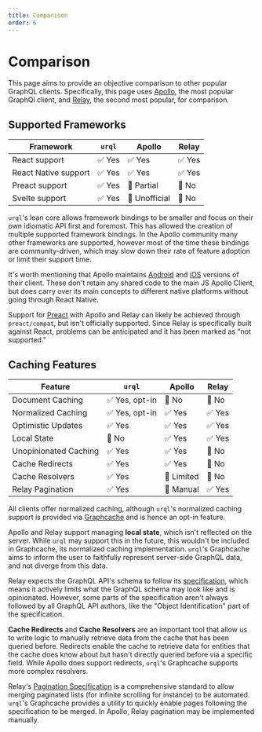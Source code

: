 ```yaml
---
title: Comparison
order: 6
---
```


# Comparison

This page aims to provide an objective comparison to other popular GraphQL clients.
Specifically, this page uses [Apollo](https://github.com/apollographql/apollo-client), the most
popular GraphQl client, and [Relay](https://github.com/facebook/relay), the second most popular, for
comparison.

## Supported Frameworks

| Framework            | `urql` | Apollo        | Relay  |
| -------------------- | ------ | ------------- | ------ |
| React support        | ✅ Yes | ✅ Yes        | ✅ Yes |
| React Native support | ✅ Yes | ✅ Yes        | ✅ Yes |
| Preact support       | ✅ Yes | 🔷 Partial    | 🔺 No  |
| Svelte support       | ✅ Yes | 🔷 Unofficial | 🔺 No  |

`urql`'s lean core allows framework bindings to be smaller and focus on their own idiomatic API
first and foremost. This has allowed the creation of multiple supported framework bindings.
In the Apollo community many other frameworks are supported, however most of the time these bindings
are community-driven, which may slow down their rate of feature adoption or limit their support time.

It's worth mentioning that Apollo maintains
[Android](https://github.com/apollographql/apollo-android) and
[iOS](https://github.com/apollographql/apollo-ios) versions of their client. These don't retain any
shared code to the main JS Apollo Client, but does carry over its main concepts to different native
platforms without going through React Native.

Support for [Preact](https://github.com/preactjs/preact) with Apollo and Relay can likely be
achieved through `preact/compat`, but isn't officially supported. Since Relay is specifically built
against React, problems can be anticipated and it has been marked as "not supported."

## Caching Features

| Feature               | `urql`         | Apollo     | Relay  |
| --------------------- | -------------- | ---------- | ------ |
| Document Caching      | ✅ Yes, opt-in | 🔺 No      | 🔺 No  |
| Normalized Caching    | ✅ Yes, opt-in | ✅ Yes     | ✅ Yes |
| Optimistic Updates    | ✅ Yes         | ✅ Yes     | ✅ Yes |
| Local State           | 🔺 No          | ✅ Yes     | ✅ Yes |
| Unopinionated Caching | ✅ Yes         | ✅ Yes     | 🔺 No  |
| Cache Redirects       | ✅ Yes         | ✅ Yes     | 🔺 No  |
| Cache Resolvers       | ✅ Yes         | 🔷 Limited | 🔺 No  |
| Relay Pagination      | ✅ Yes         | 🔷 Manual  | ✅ Yes |

All clients offer normalized caching, although `urql`'s normalized caching support is provided via
[Graphcache](./graphcache/README.md) and is hence an opt-in feature.

Apollo and Relay support managing **local state**, which isn't reflected on the server. While `urql`
may support this in the future, this wouldn't be included in Graphcache, its normalized caching
implementation. `urql`'s Graphcache aims to inform the user to faithfully represent server-side
GraphQL data, and not diverge from this data.

Relay expects the GraphQL API's schema to follow its
[specification](https://relay.dev/docs/en/graphql-server-specification.html), which means it
actively limits what the GraphQL schema may look like and is opinionated. However, some parts of the
specification aren't always followed by all GraphQL API authors, like the "Object Identification"
part of the specification.

**Cache Redirects** and **Cache Resolvers** are an important tool that allow us to write logic to
manually retrieve data from the cache that has been queried before. Redirects enable the cache to
retrieve data for entities that the cache does know about but hasn't directly queried before via a
specific field. While Apollo does support redirects, `urql`'s Graphcache supports more complex
resolvers.

Relay's [Pagination Specification](https://relay.dev/graphql/connections.htm) is a comprehensive
standard to allow merging paginated lists (for infinite scrolling for instance) to be automated.
`urql`'s Graphcache provides a utility to quickly enable pages following the specification to be
merged. In Apollo, Relay pagination may be implemented manually.
